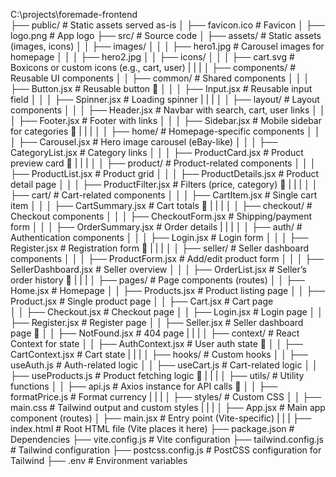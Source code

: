 C:\projects\foremade-frontend\
├── public/                     # Static assets served as-is
│   ├── favicon.ico             # Favicon
│   ├── logo.png                # App logo
├── src/                        # Source code
│   ├── assets/                 # Static assets (images, icons)
│   │   ├── images/
│   │   │   ├── hero1.jpg       # Carousel images for homepage
│   │   │   ├── hero2.jpg
│   │   ├── icons/
│   │   │   ├── cart.svg        # Boxicons or custom icons (e.g., cart, user)
|   |   |
│   ├── components/             # Reusable UI components
│   │   ├── common/             # Shared components
│   │   │   ├── Button.jsx      # Reusable button 📝
│   │   │   ├── Input.jsx       # Reusable input field
│   │   │   ├── Spinner.jsx     # Loading spinner
|   |   |
│   │   ├── layout/             # Layout components
│   │   │   ├── Header.jsx      # Navbar with search, cart, user links
│   │   │   ├── Footer.jsx      # Footer with links
│   │   │   ├── Sidebar.jsx     # Mobile sidebar for categories 📝
|   |   |
│   │   ├── home/               # Homepage-specific components
│   │   │   ├── Carousel.jsx    # Hero image carousel (eBay-like)
│   │   │   ├── CategoryList.jsx # Category links
│   │   │   ├── ProductCard.jsx # Product preview card 📝
|   |   |
│   │   ├── product/            # Product-related components
│   │   │   ├── ProductList.jsx # Product grid
│   │   │   ├── ProductDetails.jsx # Product detail page
│   │   │   ├── ProductFilter.jsx # Filters (price, category) 📝
|   |   |
│   │   ├── cart/               # Cart-related components
│   │   │   ├── CartItem.jsx    # Single cart item
│   │   │   ├── CartSummary.jsx # Cart totals 📝
|   |   |
│   │   ├── checkout/           # Checkout components
│   │   │   ├── CheckoutForm.jsx # Shipping/payment form
│   │   │   ├── OrderSummary.jsx # Order details
|   |   |
│   │   ├── auth/               # Authentication components
│   │   │   ├── Login.jsx       # Login form
│   │   │   ├── Register.jsx    # Registration form 📝
|   |   |
│   │   ├── seller/             # Seller dashboard components
│   │   │   ├── ProductForm.jsx # Add/edit product form
│   │   │   ├── SellerDashboard.jsx # Seller overview
│   │   │   ├── OrderList.jsx   # Seller’s order history 📝
|   |   |
│   ├── pages/                  # Page components (routes)
│   │   ├── Home.jsx            # Homepage
│   │   ├── Products.jsx        # Product listing page
│   │   ├── Product.jsx         # Single product page
│   │   ├── Cart.jsx            # Cart page  
│   │   ├── Checkout.jsx        # Checkout page
│   │   ├── Login.jsx           # Login page
│   │   ├── Register.jsx        # Register page
│   │   ├── Seller.jsx          # Seller dashboard page 📝
│   │   ├── NotFound.jsx        # 404 page
|   |   |
│   ├── context/                # React Context for state
│   │   ├── AuthContext.jsx     # User auth state 📝
│   │   ├── CartContext.jsx     # Cart state
|   |   |
│   ├── hooks/                  # Custom hooks
│   │   ├── useAuth.js          # Auth-related logic
│   │   ├── useCart.js          # Cart-related logic
│   │   ├── useProducts.js      # Product fetching logic 📝
|   |   |
│   ├── utils/                  # Utility functions
│   │   ├── api.js              # Axios instance for API calls 📝
│   │   ├── formatPrice.js      # Format currency
|   |   |
│   ├── styles/                 # Custom CSS
│   │   ├── main.css            # Tailwind output and custom styles
|   |   |
│   ├── App.jsx                 # Main app component (routes)
│   ├── main.jsx                # Entry point (Vite-specific)
|   |   |
├── index.html                  # Root HTML file (Vite places it here)
├── package.json                # Dependencies
├── vite.config.js              # Vite configuration
├── tailwind.config.js          # Tailwind configuration
├── postcss.config.js           # PostCSS configuration for Tailwind
├── .env                        # Environment variables